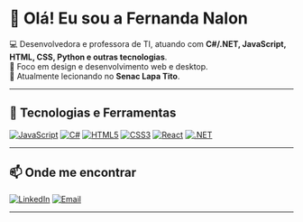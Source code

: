 # 👋 Olá! Eu sou a Fernanda Nalon

💻 Desenvolvedora e professora de TI, atuando com **C#/.NET, JavaScript, HTML, CSS, Python e outras tecnologias**.  
🎯 Foco em design e desenvolvimento web e desktop.  
📍 Atualmente lecionando no **Senac Lapa Tito**.

---

## 🚀 Tecnologias e Ferramentas
[![JavaScript](https://img.shields.io/badge/JavaScript-F7DF1E?style=for-the-badge&logo=javascript&logoColor=black)]()
[![C#](https://img.shields.io/badge/C%23-239120?style=for-the-badge&logo=csharp&logoColor=white)]()
[![HTML5](https://img.shields.io/badge/HTML5-E34F26?style=for-the-badge&logo=html5&logoColor=white)]()
[![CSS3](https://img.shields.io/badge/CSS3-1572B6?style=for-the-badge&logo=css3&logoColor=white)]()
[![React](https://img.shields.io/badge/React-20232A?style=for-the-badge&logo=react&logoColor=61DAFB)]()
[![.NET](https://img.shields.io/badge/.NET-512BD4?style=for-the-badge&logo=dotnet&logoColor=white)]()

---

## 📫 Onde me encontrar
[![LinkedIn](https://img.shields.io/badge/LinkedIn-0A66C2?style=for-the-badge&logo=linkedin&logoColor=white)](seu-linkedin)
[![Email](https://img.shields.io/badge/Email-D14836?style=for-the-badge&logo=gmail&logoColor=white)](mailto:seuemail@email.com)

---
